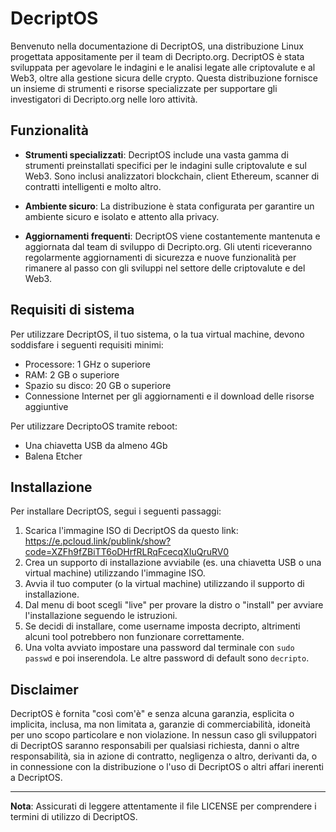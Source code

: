 # DecriptOS

Benvenuto nella documentazione di DecriptOS, una distribuzione Linux progettata appositamente per il team di Decripto.org. DecriptOS è stata sviluppata per agevolare le indagini e le analisi legate alle criptovalute e al Web3, oltre alla gestione sicura delle crypto. Questa distribuzione fornisce un insieme di strumenti e risorse specializzate per supportare gli investigatori di Decripto.org nelle loro attività.

## Funzionalità

- **Strumenti specializzati**: DecriptOS include una vasta gamma di strumenti preinstallati specifici per le indagini sulle criptovalute e sul Web3. Sono inclusi analizzatori blockchain, client Ethereum, scanner di contratti intelligenti e molto altro.

- **Ambiente sicuro**: La distribuzione è stata configurata per garantire un ambiente sicuro e isolato e attento alla privacy.

- **Aggiornamenti frequenti**: DecriptOS viene costantemente mantenuta e aggiornata dal team di sviluppo di Decripto.org. Gli utenti riceveranno regolarmente aggiornamenti di sicurezza e nuove funzionalità per rimanere al passo con gli sviluppi nel settore delle criptovalute e del Web3.

## Requisiti di sistema

Per utilizzare DecriptOS, il tuo sistema, o la tua virtual machine, devono soddisfare i seguenti requisiti minimi:

- Processore: 1 GHz o superiore
- RAM: 2 GB o superiore
- Spazio su disco: 20 GB o superiore
- Connessione Internet per gli aggiornamenti e il download delle risorse aggiuntive

Per utilizzare DecriptoOS tramite reboot:

- Una chiavetta USB da almeno 4Gb
- Balena Etcher 

## Installazione

Per installare DecriptOS, segui i seguenti passaggi:

1. Scarica l'immagine ISO di DecriptOS da questo link: https://e.pcloud.link/publink/show?code=XZFh9fZBiTT6oDHrfRLRqFcecqXIuQruRV0
2. Crea un supporto di installazione avviabile (es. una chiavetta USB o una virtual machine) utilizzando l'immagine ISO.
3. Avvia il tuo computer (o la virtual machine) utilizzando il supporto di installazione.
4. Dal menu di boot scegli "live" per provare la distro o "install" per avviare l'installazione seguendo le istruzioni.
5. Se decidi di installare, come username imposta decripto, altrimenti alcuni tool potrebbero non funzionare correttamente.
6. Una volta avviato impostare una password dal terminale con `sudo passwd` e poi inserendola. Le altre password di default sono `decripto`.

## Disclaimer

DecriptOS è fornita "così com'è" e senza alcuna garanzia, esplicita o implicita, inclusa, ma non limitata a, garanzie di commerciabilità, idoneità per uno scopo particolare e non violazione. In nessun caso gli sviluppatori di DecriptOS saranno responsabili per qualsiasi richiesta, danni o altre responsabilità, sia in azione di contratto, negligenza o altro, derivanti da, o in connessione con la distribuzione o l'uso di DecriptOS o altri affari inerenti a DecriptOS.

---

**Nota**: Assicurati di leggere attentamente il file LICENSE per comprendere i termini di utilizzo di DecriptOS.

